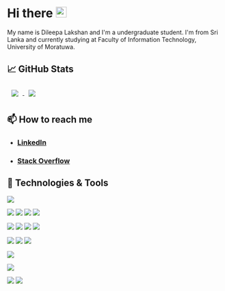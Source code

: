 # Hi there <img src="https://raw.githubusercontent.com/MartinHeinz/MartinHeinz/master/wave.gif" width="25px">


My name is Dileepa Lakshan and I'm a undergraduate student. I'm from Sri Lanka and currently studying at Faculty of Information Technology, University of Moratuwa.

## &#x1f4c8; GitHub Stats

<a href="https://github.com/Dileepa97/Dileepa97">
  <img align="center" style="margin:10px" src="https://github-readme-stats.vercel.app/api?username=Dileepa97&hide=stars,issues&count_private=true&show_icons=true&theme=dracula&border_radius=50&include_all_commits=true&show_owner=true&title_color=2bbc8a&text_color=c9cacc&icon_color=2bbc8a&bg_color=1d1f21" />
</a>
<a href="https://github.com/Dileepa97/Dileepa97">
  <img align="center" style="margin:10px" src="https://github-readme-stats.vercel.app/api/wakatime?username=Dileepa97&theme=dracula&border_radius=50&custom_title=Weekly%20Activity&title_color=2bbc8a&text_color=c9cacc&icon_color=2bbc8a&bg_color=1d1f21" />
</a>

## 📫 How to reach me

- <h3><a href = "https://www.linkedin.com/in/dileepa-karunathilake/">LinkedIn</a> </h2>
- <h3><a href = "https://stackoverflow.com/users/12699502/dileepa-lakshan" >  Stack Overflow </a> </h2>

## 🔧 Technologies & Tools


![](https://img.shields.io/badge/OS-Windows-informational?style=flat&logo=windows&logoColor=white&color=2bbc8a)

![](https://img.shields.io/badge/Editor-IntelliJ_IDE-informational?style=flat&logo=intellij-idea&logoColor=white&color=2bbc8a)
![](https://img.shields.io/badge/Editor-VS_Code-informational?style=flat&logo=visual-studio-code&logoColor=white&color=2bbc8a)
![](https://img.shields.io/badge/Editor-Eclipse_IDE-informational?style=flat&logo=eclipse-ide&logoColor=white&color=2bbc8a)
![](https://img.shields.io/badge/Editor-Atmel_Studio-informational?style=flat&logo=&logoColor=white&color=2bbc8a)

![](https://img.shields.io/badge/Lang-Java-informational?style=flat&logo=java&logoColor=white&color=2bbc8a)
![](https://img.shields.io/badge/Lang-C-informational?style=flat&logo=c&logoColor=white&color=2bbc8a)
![](https://img.shields.io/badge/Lang-JavaScript-informational?style=flat&logo=javascript&logoColor=white&color=2bbc8a)
![](https://img.shields.io/badge/Lang-Dart-informational?style=flat&logo=dart&logoColor=white&color=2bbc8a)

![](https://img.shields.io/badge/Web-HTML-informational?style=flat&logo=html5&logoColor=white&color=2bbc8a)
![](https://img.shields.io/badge/Web-JavaScript-informational?style=flat&logo=javascript&logoColor=white&color=2bbc8a)
![](https://img.shields.io/badge/Web-CSS-informational?style=flat&logo=css3&logoColor=white&color=2bbc8a)

![](https://img.shields.io/badge/Mobile-Flutter-informational?style=flat&logo=flutter&logoColor=white&color=2bbc8a)

![](https://img.shields.io/badge/BackEnd-Spring_Boot-informational?style=flat&logo=spring-boot&logoColor=white&color=2bbc8a)

![](https://img.shields.io/badge/DB-MS_SQL-informational?style=flat&logo=Microsoft-SQL-Server&logoColor=white&color=2bbc8a)
![](https://img.shields.io/badge/DB-MongoDB-informational?style=flat&logo=mongodb&logoColor=white&color=2bbc8a)

<!-- Resources -->
<!-- Icons: https://simpleicons.org/ -->
<!-- GitHub Stats: https://github.com/anuraghazra/github-readme-stats -->
<!-- Emojis: https://emojipedia.org/emoji/ -->
<!-- HTML Emojis: https://www.fileformat.info/index.htm -->
<!-- Shields: https://shields.io/ -->
<!-- Awesome GitHub Profile README: https://github.com/abhisheknaiidu/awesome-github-profile-readme -->
